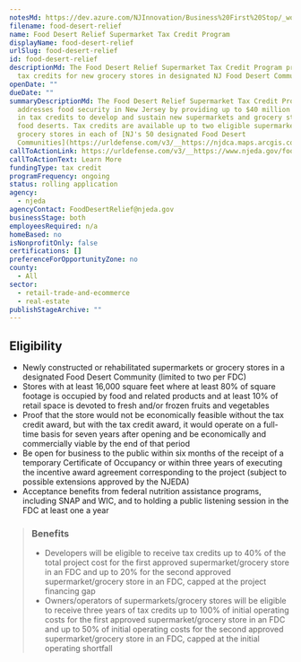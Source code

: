 ```yaml
---
notesMd: https://dev.azure.com/NJInnovation/Business%20First%20Stop/_workitems/edit/4033
filename: food-desert-relief
name: Food Desert Relief Supermarket Tax Credit Program
displayName: food-desert-relief
urlSlug: food-desert-relief
id: food-desert-relief
descriptionMd: The Food Desert Relief Supermarket Tax Credit Program provides
  tax credits for new grocery stores in designated NJ Food Desert Communities.
openDate: ""
dueDate: ""
summaryDescriptionMd: The Food Desert Relief Supermarket Tax Credit Program
  addresses food security in New Jersey by providing up to $40 million per year
  in tax credits to develop and sustain new supermarkets and grocery stores in
  food deserts. Tax credits are available up to two eligible supermarkets or
  grocery stores in each of [NJ's 50 designated Food Desert
  Communities](https://urldefense.com/v3/__https://njdca.maps.arcgis.com/apps/webappviewer/index.html?id=cd59d206f39c40a691d6ba38598134fb__;!!J30X0ZrnC1oQtbA!PP_gVIEwwhs4LPbmfAKdAkW6BZrMbp_fkucgIHsnoXctu3j1cN5ZMDk134qY_mNWXEfoRRgrJNyfd0ifPpoZw4ueNLOpbQ$).
callToActionLink: https://urldefense.com/v3/__https://www.njeda.gov/food-desert-relief-tax-credit-program/__;!!J30X0ZrnC1oQtbA!PP_gVIEwwhs4LPbmfAKdAkW6BZrMbp_fkucgIHsnoXctu3j1cN5ZMDk134qY_mNWXEfoRRgrJNyfd0ifPpoZw4uB4SoF5A$
callToActionText: Learn More
fundingType: tax credit
programFrequency: ongoing
status: rolling application
agency:
  - njeda
agencyContact: FoodDesertRelief@njeda.gov
businessStage: both
employeesRequired: n/a
homeBased: no
isNonprofitOnly: false
certifications: []
preferenceForOpportunityZone: no
county:
  - All
sector:
  - retail-trade-and-ecommerce
  - real-estate
publishStageArchive: ""
---
```

## Eligibility

- Newly constructed or rehabilitated supermarkets or grocery stores in a designated Food Desert Community (limited to two per FDC) 
- Stores with at least 16,000 square feet where at least 80% of square footage is occupied by food and related products and at least 10% of retail space is devoted to fresh and/or frozen fruits and vegetables
- Proof that the store would not be economically feasible without the tax credit award, but with the tax credit award, it would operate on a full-time basis for seven years after opening and be economically and commercially viable by the end of that period
- Be open for business to the public within six months of the receipt of a temporary Certificate of Occupancy or within three years of executing the incentive award agreement corresponding to the project (subject to possible extensions approved by the NJEDA)
- Acceptance benefits from federal nutrition assistance programs, including SNAP and WIC, and to holding a public listening session in the FDC at least one a year

> ### Benefits
>
> - Developers will be eligible to receive tax credits up to 40% of the total project cost for the first approved supermarket/grocery store in an FDC and up to 20% for the second approved supermarket/grocery store in an FDC, capped at the project financing gap
> - Owners/operators of supermarkets/grocery stores will be eligible to receive three years of tax credits up to 100% of initial operating costs for the first approved supermarket/grocery store in an FDC and up to 50% of initial operating costs for the second approved supermarket/grocery store in an FDC, capped at the initial operating shortfall
